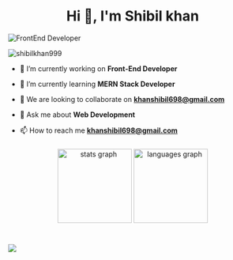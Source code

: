 <h1 align="center">Hi 👋, I'm Shibil khan</h1>
<img class="header" src="https://github.com/user-attachments/assets/f4fef802-210d-4103-bbc6-00a9ca8e0b7f" alt="FrontEnd Developer" />






<p align="left"> <img src="https://komarev.com/ghpvc/?username=shibilkhan999&label=Profile%20views&color=0e75b6&style=flat" alt="shibilkhan999" /> </p>

- 🔭 I’m currently working on **Front-End Developer**

- 🌱 I’m currently learning **MERN Stack Developer**

- 👯 We are looking to collaborate on **khanshibil698@gmail.com**

- 💬 Ask me about **Web Development**

- 📫 How to reach me **khanshibil698@gmail.com**



###

<div align="center">
  <img src="https://github-readme-stats.vercel.app/api?username=maurodesouza&hide_title=false&hide_rank=false&show_icons=true&include_all_commits=true&count_private=true&disable_animations=false&theme=dracula&locale=en&hide_border=false" height="150" alt="stats graph"  />
  <img src="https://github-readme-stats.vercel.app/api/top-langs?username=maurodesouza&locale=en&hide_title=false&layout=compact&card_width=320&langs_count=5&theme=dracula&hide_border=false" height="150" alt="languages graph"  />
</div>


###

<br clear="both">

<img src="https://raw.githubusercontent.com/your-username/your-repo/main/ppp.gif" />

###


<!--
**Shibilkhan999/Shibilkhan999** is a ✨ _special_ ✨ repository because its `README.md` (this file) appears on your GitHub profile.

Here are some ideas to get you started:

- 🔭 I’m currently working on ...
- 🌱 I’m currently learning ...
- 👯 I’m looking to collaborate on ...
- 🤔 I’m looking for help with ...
- 💬 Ask me about ...
- 📫 How to reach me: ...
- 😄 Pronouns: ...
- ⚡ Fun fact: ...
-->
